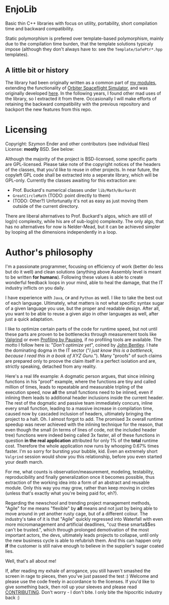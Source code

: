 # EnjoLib
Basic thin C++ libraries with focus on utility, portability, short compilation time and backward compatibility.

Static polymorphism is prefered over template-based polymorphism, mainly due to the compilation time burden, that the template solutions typicaly impose (although they don't always have to: see the `Template/SafePtr*.hpp` templates).

## A little bit or history
The library had been originally written as a common part of [my modules](http://enderspace.de/projects/programs_en.php), extending the functionality of [Orbiter Spaceflight Simulator](http://orbit.medphys.ucl.ac.uk/), and was originally developed [here](http://sf.net/p/enjomitchsorbit). In the following years, I found other mad uses of the library, so I extracted it from there. Occasionally I will make efforts of retaining the backward compatibility with the previous repository and backport the new features from this repo.  

# Licensing
Copyright: Szymon Ender and other contributors (see individual files)
License: **mostly** BSD. See below:

Although the majority of the project is BSD-licensed, some specific parts are GPL-licensed. Please take note of the copyright notices of the headers of the classes, that you'd like to reuse in other projects. In near future, the copyleft GPL code shall be extracted into a seperate library, which will be GPL-only. Currently the classes awaiting for this extraction are:
- Prof. Buckard's numerical classes under `lib/Math/Burkardt`
- `GreatCircleMath` (TODO: point directly to them)
- (TODO: Other?)
Unfortunatly it's not as easy as just moving them outside of the current directory.

There are liberal alternatives to Prof. Buckard's algos, which are still of log(n) complexity, while his are of sub-log(n) complexity. The only algo, that has no alternatives for now is Nelder-Mead, but it can be achieved simpler by looping all the dimensions independently in a loop.

# Author's philosophy 
I'm a passionate programmer, focusing on efficiency of work (better do less but do it well) and clean solutions (anything above Assembly level is meant to be written **for humans**). 
Following these values is able to create wonderful feedback loops in your mind, able to heal the damage, that the IT industry inflicts on you daily.

I have experience with `Java`, `C#` and `Python` as well. I like to take the best out of each language. Ultimately, what matters is not what specific syntax sugar of a given language you use, but the proper and readable design. After all, you want to be able to reuse a given algo in other languages as well, after just a quick adaptation.

I like to optimize certain parts of the code for runtime speed, but not until these parts are proven to be bottlenecks through measurement tools like [Valgrind](https://valgrind.org/) or even [Profiling by Pausing](https://stackoverflow.com/questions/266373/one-could-use-a-profiler-but-why-not-just-halt-the-program), if no profiling tools are available. The motto I follow here is: "*Don't optimize yet*", coined by [John Bentley](https://medium.com/@sschillace/coding-principles-every-engineer-should-know-b946b48cc946). I hate the dominating dogma in the IT sector ("*I just know this is a bottleneck, because I read this in a book of XYZ Guru.*"). Many "proofs" of such claims are prepared only to proove the claim itself in a perfect isolation and are, strictly speaking, detached from any reality. 

Here's a real life example: A dogmatic person argues, that since inlining functions in his "proof" example, where the functions are tiny and called million of times, leads to repeatable and measurable tripling of the execution speed, now **all** the small functions need to be inlined, even if inlining them leads to additional header inclusions inside the current header. 
The rest of the dogmatic and passive team immediately concurs, inline every small function, leading to a massive increase in compilation time, caused now by cascaded inclusion of headers, ultimately bringing the project to a halt. Oh. I almost forgot to add. The promised 3x overall runtime speedup was never achieved with the inlining technique for the reason, that even though the small (in terms of lines of code, not the included header tree) functions were indeed being called 3x faster, all of these functions in question **in the real application** attributed for only 1% of the **total** runtime cost. 
Therefore the whole application now runs by whooping 0.67% times faster. I'm so sorry for bursting your bubble, kid. Even an extremely short `Valgrind` session would show you this relationship, before you even started your death march.

For me, what counts is observation/measurement, modeling, testability, reproducibility and finally generalization once it becomes possible, thus extraction of the working idea into a form of an abstract and reusable module. Only this way you may grow, rather than keep moving in circles (unless that's exactly what you're being paid for, eh?).

Regarding the newschool and trending project management methods, "Agile" for me means "flexible" by **all** means and not just by being able to move around in yet another rusty cage, but of a different colour. 
The industry's take of it is that "Agile" quickly regressed into Waterfall with even more micromanagement and artificial deadlines, "cuz these smarta$$es can't be trusted.", which through prolonged demotivation of the most important actors, the devs, ultimately leads projects to collapse, until only the new business cycle is able to refubrish them. And this can happen only **if** the customer is still naive enough to believe in the supplier's sugar coated lies.

Well, that's all about me! 

If, after reading my exhale of arrogance, you still haven't smashed the screen in rage to pieces, then you've just passed the test :) Welcome and please use the code freely in accordance to the licenses. If you'd like to give something back, then roll up your sleeves and please read [CONTRIBUTING](docs/CONTRIBUTING.md). Don't worry - I don't bite. I only bite the hipocritic industry back :)

